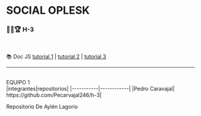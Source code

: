 # SOCIAL OPLESK
### 🏴‍☠🏆 H-3 

<br/>



📚 Doc JS [tutorial 1](https://developer.mozilla.org/es/docs/Web/JavaScript/Guide) | [tutorial 2](https://www.w3schools.com/js/) | [tutorial 3](https://es.javascript.info/)

---
<br/>
EQUIPO 1
<br/>
|integrantes|repositorios|
|-----------|------------|
|Pedro Caravajal| https://github.com/Pecarvajal246/h-3|

Repositorio De Aylén Lagorio
